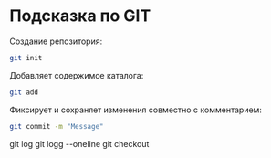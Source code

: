 # Подсказка по GIT

Создание репозитория:
```sh
git init
```
Добавляет содержимое каталога:
```sh
git add
```
Фиксирует и сохраняет изменения совместно с комментарием:
```sh
git commit -m "Message"
```
git log
git logg --oneline
git checkout
